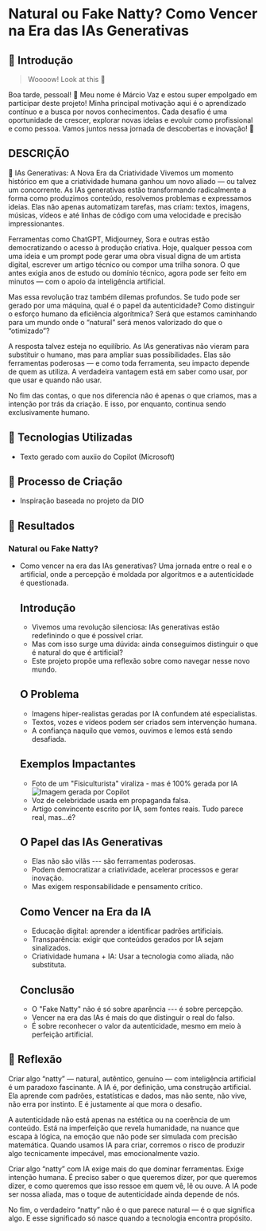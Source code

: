 # Natural ou Fake Natty? Como Vencer na Era das IAs Generativas

## 🚀 Introdução

> Woooow! Look at this 👀

Boa tarde, pessoal! 👋 Meu nome é Márcio Vaz e estou super empolgado em participar deste projeto! Minha principal motivação aqui é o aprendizado contínuo e a busca por novos conhecimentos. Cada desafio é uma oportunidade de crescer, explorar novas ideias e evoluir como profissional e como pessoa. Vamos juntos nessa jornada de descobertas e inovação! 🚀

## DESCRIÇÃO

🤖 IAs Generativas: A Nova Era da Criatividade
Vivemos um momento histórico em que a criatividade humana ganhou um novo aliado — ou talvez um concorrente. As IAs generativas estão transformando radicalmente a forma como produzimos conteúdo, resolvemos problemas e expressamos ideias. Elas não apenas automatizam tarefas, mas criam: textos, imagens, músicas, vídeos e até linhas de código com uma velocidade e precisão impressionantes.

Ferramentas como ChatGPT, Midjourney, Sora e outras estão democratizando o acesso à produção criativa. Hoje, qualquer pessoa com uma ideia e um prompt pode gerar uma obra visual digna de um artista digital, escrever um artigo técnico ou compor uma trilha sonora. O que antes exigia anos de estudo ou domínio técnico, agora pode ser feito em minutos — com o apoio da inteligência artificial.

Mas essa revolução traz também dilemas profundos. Se tudo pode ser gerado por uma máquina, qual é o papel da autenticidade? Como distinguir o esforço humano da eficiência algorítmica? Será que estamos caminhando para um mundo onde o “natural” será menos valorizado do que o “otimizado”?

A resposta talvez esteja no equilíbrio. As IAs generativas não vieram para substituir o humano, mas para ampliar suas possibilidades. Elas são ferramentas poderosas — e como toda ferramenta, seu impacto depende de quem as utiliza. A verdadeira vantagem está em saber como usar, por que usar e quando não usar.

No fim das contas, o que nos diferencia não é apenas o que criamos, mas a intenção por trás da criação. E isso, por enquanto, continua sendo exclusivamente humano.



## 🤖 Tecnologias Utilizadas
- Texto gerado com auxiio do Copilot (Microsoft)
  

## 🧐 Processo de Criação
- Inspiração baseada no projeto da DIO

## 🚀 Resultados
### Natural ou Fake Natty?
- Como vencer na era das IAs generativas?
  Uma jornada entre o real e o artificial, onde a percepção é moldada por algoritmos e a autenticidade é questionada.

  ## Introdução

  - Vivemos uma revolução silenciosa: IAs generativas estão redefinindo o que é possível criar.
  - Mas com isso surge uma dúvida: ainda conseguimos distinguir o que é natural do que é artificial?
  - Este projeto propõe uma reflexão sobre como navegar nesse novo mundo.

  ## O Problema

  - Imagens hiper-realistas geradas por IA confundem até especialistas.
  - Textos, vozes e vídeos podem ser criados sem intervenção humana.
  - A confiança naquilo que vemos, ouvimos e lemos está sendo desafiada.

  ## Exemplos Impactantes

  - Foto de um "Fisiculturista" viraliza - mas é 100% gerada por IA
 ![Imagem gerada por Copilot](Imagens/Copilot_20250825_111557.png)
  - Voz de celebridade usada em propaganda falsa.
  - Artigo convincente escrito por IA, sem fontes reais.
Tudo parece real, mas...é?

  ## O Papel das IAs Generativas

  - Elas não são vilãs --- são ferramentas poderosas.
  - Podem democratizar a criatividade, acelerar processos e gerar inovação.
  - Mas exigem responsabilidade e pensamento crítico.

  ## Como Vencer na Era da IA

  - Educação digital: aprender a identificar padrões artificiais.
  - Transparência: exigir que conteúdos gerados por IA sejam sinalizados.
  - Criatividade humana + IA: Usar a tecnologia como aliada, não substituta.

  ## Conclusão

  - O "Fake Natty" não é só sobre aparência --- é sobre percepção.
  - Vencer na era das IAs é mais do que distinguir o real do falso.
  - É sobre reconhecer o valor da autenticidade, mesmo em meio à perfeição artificial.

## 💭 Reflexão 
Criar algo “natty” — natural, autêntico, genuíno — com inteligência artificial é um paradoxo fascinante. A IA é, por definição, uma construção artificial. Ela aprende com padrões, estatísticas e dados, mas não sente, não vive, não erra por instinto. E é justamente aí que mora o desafio.

A autenticidade não está apenas na estética ou na coerência de um conteúdo. Está na imperfeição que revela humanidade, na nuance que escapa à lógica, na emoção que não pode ser simulada com precisão matemática. Quando usamos IA para criar, corremos o risco de produzir algo tecnicamente impecável, mas emocionalmente vazio.

Criar algo “natty” com IA exige mais do que dominar ferramentas. Exige intenção humana. É preciso saber o que queremos dizer, por que queremos dizer, e como queremos que isso ressoe em quem vê, lê ou ouve. A IA pode ser nossa aliada, mas o toque de autenticidade ainda depende de nós.

No fim, o verdadeiro “natty” não é o que parece natural — é o que significa algo. E esse significado só nasce quando a tecnologia encontra propósito.




